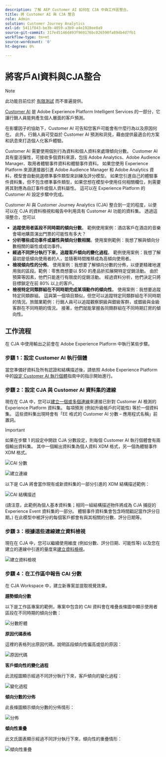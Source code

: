 ```yaml
---
description: 了解 AEP Customer AI 如何在 CJA 中與工作區整合。
title: 將 Customer AI 與 CJA 整合
role: Admin
solution: Customer Journey Analytics
exl-id: 5411f843-be3b-4059-a3b9-a4e1928ee8a9
source-git-commit: 317e45146d493f969176bc026590fa894b4d7fb1
workflow-type: tm+mt
source-wordcount: '0'
ht-degree: 0%

---
```


# 將客戶AI資料與CJA整合

>[!NOTE]
>
>此功能目前位於 [有限測試](/help/release-notes/releases.md) 而不普遍提供。

[Customer AI](https://experienceleague.adobe.com/docs/experience-platform/intelligent-services/customer-ai/overview.html?lang=zh-Hant) 是 Adobe Experience Platform Intelligent Services 的一部分，它讓行銷人員能夠產生個人層面的客戶預測。

在影響因子的協助下，Customer AI 可告知您客戶可能會有什麼行為以及原因何在。 此外，行銷人員可受益於 Customer AI 預測和洞見，藉由提供最適合的方案和訊息來打造個人化客戶體驗。

Customer AI 需要使用個別行為資料和個人資料來處理傾向分數。 Customer AI 具有靈活彈性，可接收多個資料來源，包括 Adobe Analytics、Adobe Audience Manager、取用者體驗事件資料和體驗事件資料。 如果您使用 Experience Platform 來源連接器引進 Adobe Audience Manager 和 Adobe Analytics 資料，模型會自動挑選標準事件類型來訓練及評分模型。 如果您引進自己的體驗事件資料集，但不包含標準事件類型，如果您想在模型中使用任何相關欄位，則需要將其對應為自訂事件或個人資料屬性。 這可以在 Experience Platform 的 Customer AI 設定步驟中完成。 &#x200B;

Customer AI 與 Customer Journey Analytics (CJA) 整合到一定的程度，以便可以在 CJA 的資料檢視和報告中利用具有 Customer AI 功能的資料集。 透過這項整合，您可以

* **追蹤使用者區段不同時期的傾向分數**。 範例使用案例：酒店客戶在酒店的音樂會場地購買演出門票的可能性有多大？
* **分析哪些成功事件或屬性與傾向分數相關**。 &#x200B;使用案例範例：我想了解與傾向分數相關的屬性或成功事件。
* **經過不同評分執行下來，追蹤客戶傾向的變化過程**。 範例使用案例：我想了解最初是低傾向使用者的人，並隨著時間推移成為高傾向使用&#x200B;者。
* **檢視傾向性的分佈**。 使用案例：我想要了解傾向分數的分佈，以便更精確地運用我的區段。&#x200B;範例：零售商想要以 $50 的產品折扣展開特定促銷活動。 由於預算等因素，他們只能進行有限度的促銷活動。 經過資料分析，他們決定只將目標鎖定在前 80% 以上的客戶。
* **檢視特定同類群組在不同時期完成某項動作的傾向性**。 使用案例：我想要追蹤特定同類群組。 這與第一個項目類似，但您可以追蹤特定同類群組在不同時期的情況。&#x200B; 旅館業範例：行銷人員可以追蹤觀察銅級與銀級客群，或銀級與金級客群在不同時期的情況。 接著，他們就能掌握各同類群組在不同時期訂房的傾向性。 &#x200B;

## 工作流程

在 CJA 中使用輸出之前會在 Adobe Experience Platform 中執行某些步驟。

### 步驟 1：設定 Customer AI 執行個體

當您準備好資料及所有認證和結構描述後，請依照 Adobe Experience Platform 中的[設定 Customer AI 執行個體](https://experienceleague.adobe.com/docs/experience-platform/intelligent-services/customer-ai/user-guide/configure.html?lang=zh-Hant)指南中的指示開始進行。

### 步驟 2：設定 CJA 與 Customer AI 資料集的連線

現在在 CJA 中，您可以[建立一個或多個連線](/help/connections/create-connection.md)來連接已針對 Customer AI 檢測的 Experience Platform 資料集。 每項預測 (例如升級帳戶的可能性) 等於一個資料集。 這些資料集出現時會有「EE 格式的 Customer AI 分數 – 應用程式名稱」前置詞。

>[!IMPORTANT]
>
>如果在步驟 1 的設定中開啟 CJA 分數設定，則每個 Customer AI 執行個體會有兩個輸出資料集。 其中一個輸出資料集為個人資料 XDM 格式，另一個為體驗事件 XDM 格式。

![CAI 分數](assets/cai-scores.png)

![建立連線](assets/create-conn.png)

以下是 CJA 將會當作現有或新資料集的一部分引進的 XDM 結構描述範例：

![CAI 結構描述](assets/cai-schema.png)

(請注意，此範例為個人基本資料集；相同一組結構描述物件將成為 CJA 捕捉的 Experience Event 資料集的一部分。 體驗事件資料集會包含時間戳記當作評分日期。) 在此模型中被評分的每個客戶都會有與其相關的分數、評分日期等。

### 步驟 3：根據這些連線建立資料檢視

現在在 CJA 中，您可以繼續使用維度 (例如分數、評分日期、可能性等) 以及您在建立的連線中引進的量度來[建立資料檢視](/help/data-views/create-dataview.md)。

![建立資料檢視](assets/create-dataview.png)

### 步驟 4：在工作區中報告 CAI 分數

在 CJA Workspace 中，建立新專案並提取視覺效果。

**趨勢傾向分數**

以下是工作區專案的範例，專案中包含的 CAI 資料會在堆疊長條圖中顯示使用者區段在不同時期的傾向分數：

![分數貯體](assets/workspace-scores.png)

**原因代碼表格**

這裡的表格列出原因代碼，說明區段傾向性偏高或低的原因&#x200B;：

![原因代碼](assets/reason-codes.png)

**客戶傾向性的變化過程**

此流程圖顯示經過不同評分執行下來，客戶傾向的變化過程&#x200B;：

![變化過程](assets/flow.png)

**傾向分數的分佈**

此長條圖顯示傾向分數的分佈情形&#x200B;：

![分佈](assets/distribution.png)

**傾向性重疊**

此文氏圖表顯示經過不同評分執行下來，傾向性的重疊情形：

![傾向性重疊](assets/venn.png)
